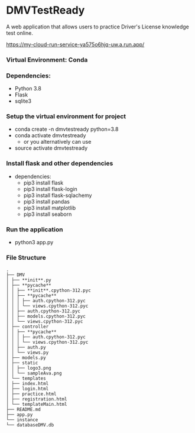 # DMVTestReady

A web application that allows users to practice Driver's License knowledge test online.

https://my-cloud-run-service-ya575o6hjq-uw.a.run.app/

### Virtual Environment: Conda

### Dependencies:

- Python 3.8
- Flask
- sqlite3

### Setup the virtual environment for project

- conda create -n dmvtestready python=3.8
- conda activate dmvtestready
  - or you alternatively can use
- source activate dmvtestready


### Install flask and other dependencies

- dependencies:
  - pip3 install flask
  - pip3 install flask-login
  - pip3 install flask-sqlachemy
  - pip3 install pandas
  - pip3 install matplotlib
  - pip3 install seaborn

### Run the application

- python3 app.py

### File Structure
```
.
├── DMV
│ ├── **init**.py
│ ├── **pycache**
│ │ ├── **init**.cpython-312.pyc
│ │ ├── **pycache**
│ │ │ ├── auth.cpython-312.pyc
│ │ │ └── views.cpython-312.pyc
│ │ ├── auth.cpython-312.pyc
│ │ ├── models.cpython-312.pyc
│ │ └── views.cpython-312.pyc
│ ├── controller
│ │ ├── **pycache**
│ │ │ ├── auth.cpython-312.pyc
│ │ │ └── views.cpython-312.pyc
│ │ ├── auth.py
│ │ └── views.py
│ ├── models.py
│ ├── static
│ │ ├── logo3.png
│ │ └── sampleAva.png
│ └── templates
│ ├── index.html
│ ├── login.html
│ ├── practice.html
│ ├── registration.html
│ └── templateMain.html
├── README.md
├── app.py
└── instance
└── databaseDMV.db
```
